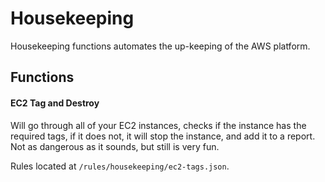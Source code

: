 # Housekeeping

Housekeeping functions automates the up-keeping of the AWS platform.

## Functions

#### EC2 Tag and Destroy

Will go through all of your EC2 instances, checks if the instance has the required tags,
if it does not, it will stop the instance, and add it to a report.
Not as dangerous as it sounds, but still is very fun.

Rules located at `/rules/housekeeping/ec2-tags.json`.
